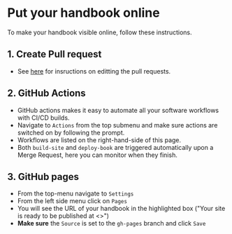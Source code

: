 # Put your handbook online

To make your handbook visible online, follow these instructions.

## 1. Create Pull request
   * See [here](how-to-use) for insructions on editting the pull requests.

## 2. GitHub Actions
   * GitHub actions makes it easy to automate all your software workflows with CI/CD builds.
   * Navigate to `Actions` from the top submenu and make sure actions are switched on by following the prompt. 
   * Workflows are listed on the right-hand-side of this page.
   * Both `build-site` and `deploy-book` are triggered automatically upon a Merge Request, here you can monitor when they finish.

## 3. GitHub pages
   * From the top-menu navigate to `Settings`
   * From the left side menu click on `Pages`
   * You will see the URL of your handbook in the highlighted box ("Your site is ready to be published at <>")
   * **Make sure** the `Source` is set to the `gh-pages` branch and click `Save`
